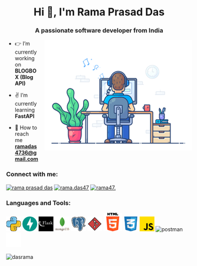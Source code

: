 <h1 align="center">Hi 👋, I'm Rama Prasad Das</h1>
<h3 align="center">A passionate software developer from India</h3>
<img align="right" width="400" src="https://raw.githubusercontent.com/SupianIDz/SupianIDz/main/coding.gif" alt="coding" style="margin-left: 20px;">

- 👉 I’m currently working on **BLOGBOX (Blog API)**

- ✌️ I’m currently learning **FastAPI**

- 🙌 How to reach me **ramadas4736@gmail.com**
  
<h3 align="left">Connect with me:</h3>
<p align="left">
<a href="https://www.linkedin.com/in/rama-das/" target="blank"><img align="center" src="https://raw.githubusercontent.com/rahuldkjain/github-profile-readme-generator/master/src/images/icons/Social/linked-in-alt.svg" alt="rama prasad das" height="30" width="40" /></a>
<a href="https://instagram.com/rama.das47" target="blank"><img align="center" src="https://raw.githubusercontent.com/rahuldkjain/github-profile-readme-generator/master/src/images/icons/Social/instagram.svg" alt="rama.das47" height="30" width="40" /></a>
<a href="https://discord.gg/rama47." target="blank"><img align="center" src="https://raw.githubusercontent.com/rahuldkjain/github-profile-readme-generator/master/src/images/icons/Social/discord.svg" alt="rama47." height="30" width="40" /></a>
</p>

<h3 align="left">Languages and Tools:</h3>

<p align="left">
  <img src="https://github.com/dasrama/dasrama/blob/main/python.png" alt="python" width="40" height="40"/>  
  <img src="https://github.com/dasrama/dasrama/blob/main/FastAPI.svg" width="40" height="40"/>
  <img src="https://github.com/dasrama/dasrama/blob/main/pyflask.png" width="40" height="40"/> 
  <img src="https://github.com/dasrama/dasrama/blob/main/mongodb.svg" alt="mongodb" width="40" height="40"/>  
  <img src="https://github.com/dasrama/dasrama/blob/main/PostgresSQL.svg" alt="postgresql" width="40" height="40"/>  
  <img src="https://github.com/dasrama/dasrama/blob/main/git.png" alt="git" width="40" height="40"/>
  <img src="https://github.com/dasrama/dasrama/blob/main/html-5.png" alt="html5" width="50" height="50"/> 
  <img src="https://github.com/dasrama/dasrama/blob/main/social.png" alt="css" width="40" height="40"/>
  <img src="https://github.com/dasrama/dasrama/blob/main/js.png" alt="javascript" width="40" height="40"/>
  <img src="https://www.vectorlogo.zone/logos/getpostman/getpostman-icon.svg" alt="postman" width="40" height="40"/>
  <img src="https://github.com/dasrama/dasrama/blob/main/ngrok-white.svg" alt="ngrok" width="40" height="40"/>  
</p>

<p><img align="center" src="https://github-readme-streak-stats.herokuapp.com/?user=dasrama&" alt="dasrama" /></p>
